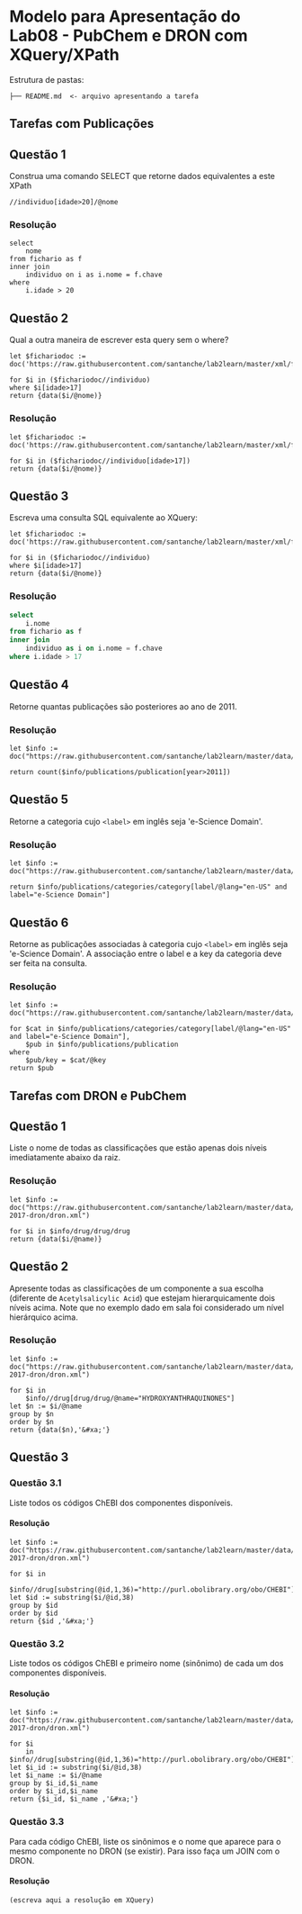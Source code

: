 # Modelo para Apresentação do Lab08 - PubChem e DRON com XQuery/XPath

Estrutura de pastas:

~~~
├── README.md  <- arquivo apresentando a tarefa
~~~

## Tarefas com Publicações

## Questão 1
Construa uma comando SELECT que retorne dados equivalentes a este XPath
~~~xquery
//individuo[idade>20]/@nome
~~~

### Resolução
~~~xquery
select
    nome
from fichario as f
inner join
    individuo on i as i.nome = f.chave
where
    i.idade > 20
~~~

## Questão 2
Qual a outra maneira de escrever esta query sem o where?

~~~xquery
let $fichariodoc := doc('https://raw.githubusercontent.com/santanche/lab2learn/master/xml/fichario.xml')

for $i in ($fichariodoc//individuo)
where $i[idade>17]
return {data($i/@nome)}
~~~
### Resolução
~~~xquery
let $fichariodoc := doc('https://raw.githubusercontent.com/santanche/lab2learn/master/xml/fichario.xml')

for $i in ($fichariodoc//individuo[idade>17])
return {data($i/@nome)}
~~~

## Questão 3
Escreva uma consulta SQL equivalente ao XQuery:
~~~xquery
let $fichariodoc := doc('https://raw.githubusercontent.com/santanche/lab2learn/master/xml/fichario.xml')

for $i in ($fichariodoc//individuo)
where $i[idade>17]
return {data($i/@nome)}
~~~

### Resolução
~~~sql
select
    i.nome
from fichario as f
inner join
    individuo as i on i.nome = f.chave
where i.idade > 17
~~~

## Questão 4
Retorne quantas publicações são posteriores ao ano de 2011.

### Resolução
~~~xquery
let $info := doc("https://raw.githubusercontent.com/santanche/lab2learn/master/data/publications/publications.xml")

return count($info/publications/publication[year>2011])
~~~

## Questão 5
Retorne a categoria cujo `<label>` em inglês seja 'e-Science Domain'.

### Resolução
~~~xquery
let $info := doc("https://raw.githubusercontent.com/santanche/lab2learn/master/data/publications/publications.xml")

return $info/publications/categories/category[label/@lang="en-US" and label="e-Science Domain"]
~~~

## Questão 6
Retorne as publicações associadas à categoria cujo `<label>` em inglês seja 'e-Science Domain'. A associação entre o label e a key da categoria deve ser feita na consulta.

### Resolução
~~~xquery
let $info := doc("https://raw.githubusercontent.com/santanche/lab2learn/master/data/publications/publications.xml")

for $cat in $info/publications/categories/category[label/@lang="en-US" and label="e-Science Domain"],
    $pub in $info/publications/publication
where
    $pub/key = $cat/@key
return $pub
~~~

## Tarefas com DRON e PubChem

## Questão 1

Liste o nome de todas as classificações que estão apenas dois níveis imediatamente abaixo da raiz.

### Resolução
~~~xquery
let $info := doc("https://raw.githubusercontent.com/santanche/lab2learn/master/data/faers-2017-dron/dron.xml")

for $i in $info/drug/drug/drug
return {data($i/@name)}
~~~

## Questão 2

Apresente todas as classificações de um componente a sua escolha (diferente de `Acetylsalicylic Acid`) que estejam hierarquicamente dois níveis acima. Note que no exemplo dado em sala foi considerado um nível hierárquico acima.

### Resolução
~~~xquery
let $info := doc("https://raw.githubusercontent.com/santanche/lab2learn/master/data/faers-2017-dron/dron.xml")

for $i in
    $info//drug[drug/drug/@name="HYDROXYANTHRAQUINONES"]
let $n := $i/@name
group by $n
order by $n
return {data($n),'&#xa;'}
~~~

## Questão 3

### Questão 3.1

Liste todos os códigos ChEBI dos componentes disponíveis.

#### Resolução
~~~xquery
let $info := doc("https://raw.githubusercontent.com/santanche/lab2learn/master/data/faers-2017-dron/dron.xml")

for $i in
    $info//drug[substring(@id,1,36)="http://purl.obolibrary.org/obo/CHEBI"]
let $id := substring($i/@id,38)
group by $id
order by $id
return {$id ,'&#xa;'}
~~~

### Questão 3.2

Liste todos os códigos ChEBI e primeiro nome (sinônimo) de cada um dos componentes disponíveis.

#### Resolução
~~~xquery
let $info := doc("https://raw.githubusercontent.com/santanche/lab2learn/master/data/faers-2017-dron/dron.xml")

for $i
    in $info//drug[substring(@id,1,36)="http://purl.obolibrary.org/obo/CHEBI"]
let $i_id := substring($i/@id,38)
let $i_name := $i/@name
group by $i_id,$i_name
order by $i_id,$i_name
return {$i_id, $i_name ,'&#xa;'}
~~~

### Questão 3.3

Para cada código ChEBI, liste os sinônimos e o nome que aparece para o mesmo componente no DRON (se existir). Para isso faça um JOIN com o DRON.

#### Resolução
~~~xquery
(escreva aqui a resolução em XQuery)
~~~